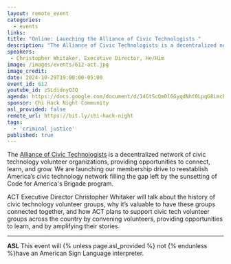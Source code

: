 ```yaml
---
layout: remote_event
categories:
  - events
links: 
title: "Online: Launching the Alliance of Civic Technologists "
description: "The Alliance of Civic Technologists is a decentralized network of civic technology volunteer organizations, providing opportunities to connect, learn, and grow. We are launching our membership drive to reestablish America’s civic technology network filling the gap left by the sunsetting of Code for America's Brigade program. ACT Executive Director Christopher Whitaker will talk about the history of civic technology volunteer groups, why it’s valuable to have these groups connected together, and how ACT plans to support civic tech volunteer groups across the country by convening volunteers, providing opportunities to learn, and by amplifying their stories."
speakers:
 - Christopher Whitaker, Executive Director, He/Him
image: /images/events/612-act.jpg
image_credit:
date: 2024-10-29T19:00:00-05:00
event_id: 612
youtube_id: zSLdidnyQJQ
agenda: https://docs.google.com/document/d/14GtScQm0l6GyqdNht0LpqG8LmcEF7i3COjNJ06PaTj8/edit#
sponsor: Chi Hack Night Community
asl_provided: false
remote_url: https://bit.ly/chi-hack-night
tags: 
  - 'criminal justice'
published: true
---
```


The [Alliance of Civic Technologists](https://www.civictechnologists.org/) is a decentralized network of civic technology volunteer organizations, providing opportunities to connect, learn, and grow. We are launching our membership drive to reestablish America’s civic technology network filling the gap left by the sunsetting of Code for America's Brigade program.

ACT Executive Director Christopher Whitaker will talk about the history of civic technology volunteer groups, why it’s valuable to have these groups connected together, and how ACT plans to support civic tech volunteer groups across the country by convening volunteers, providing opportunities to learn, and by amplifying their stories. 

---

**ASL** This event will {% unless page.asl_provided %} not {% endunless %}have an American Sign Language interpreter.